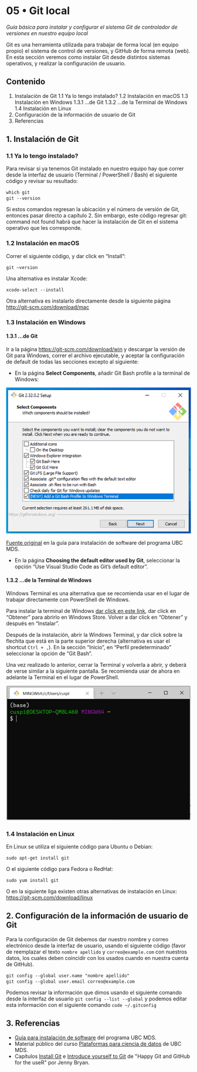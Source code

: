 # 05 • Git local
*Guía básica para instalar y configurar el sistema Git de controlador de versiones en nuestro equipo local*

Git es una herramienta utilizada para trabajar de forma local (en equipo propio) el sistema de control de versiones, y GitHub de forma remota (web). En esta sección veremos como instalar Git desde distintos sistemas operativos, y realizar la configuración de usuario.

## Contenido
1. Instalación de Git
  1.1 Ya lo tengo instalado?
  1.2 Instalación en macOS
  1.3 Instalación en Windows
    1.3.1 …de Git
    1.3.2 …de la Terminal de Windows
  1.4 Instalación en Linux
2. Configuración de la información de usuario de Git
3. Referencias

## 1. Instalación de Git
### 1.1 Ya lo tengo instalado?
Para revisar si ya tenemos Git instalado en nuestro equipo hay que correr desde la interfaz de usuario (Terminal / PowerShell / Bash) el siguiente código y revisar su resultado:

```
which git
git --version
```

Si estos comandos regresan la ubicación y el número de versión de Git, entonces pasar directo a capítulo 2. Sin embargo, este código regresar   git: command not found   habrá que hacer la instalación de Git en el sistema operativo que les corresponde.

### 1.2 Instalación en macOS
Correr el siguiente código, y dar click en “Install”:

```
git –version
```

Una alternativa es instalar Xcode:
```
xcode-select --install
```

Otra alternativa es instalarlo directamente desde la siguiente página http://git-scm.com/download/mac


### 1.3 Instalación en Windows
#### 1.3.1 …de Git
Ir a la página https://git-scm.com/download/win y descargar la versión de Git para Windows, correr el archivo ejecutable, y aceptar la configuración de default de todas las secciones excepto al siguiente:

- En la página **Select Components**, añadir Git Bash profile a la terminal de Windows:

<img src="img/05-01_install_git.png" width="650" align = "centre">

[Fuente original](https://ubc-mds.github.io/resources_pages/install_ds_stack_windows/#git-bash-and-windows-terminal) en la guía para instalación de software del programa UBC MDS.

- En la página **Choosing the default editor used by Git**, seleccionar la opción “Use Visual Studio Code as Git’s default editor”.

#### 1.3.2 …de la Terminal de Windows
Windows Terminal es una alternativa que se recomienda usar en el lugar de trabajar directamente con PowerShell de Windows.

Para instalar la terminal de Windows [dar click en este link](https://www.microsoft.com/p/windows-terminal/9n0dx20hk701), dar click en “Obtener” para abrirlo en Windows Store. Volver a dar click en “Obtener” y después en “Instalar”.

Después de la instalación, abrir la Windows Terminal, y dar click sobre la flechita que está en la parte superior derecha (alternativa es usar el shortcut `Ctrl + ,`). En la sección “Inicio”, en “Perfil predeterminado” seleccionar la opción de “Git Bash”.

Una vez realizado lo anterior, cerrar la Terminal y volverla a abrir, y deberá de verse similar a la siguiente pantalla. Se recomienda usar de ahora en adelante la Terminal en el lugar de PowerShell.

<img src="img/05-02_terminal_windows.png" width="650" align = "centre">

### 1.4 Instalación en Linux
En Linux se utiliza el siguiente código para Ubuntu o Debian:

```
sudo apt-get install git
```

O el siguiente código para Fedora o RedHat:

```
sudo yum install git
```

O en la siguiente liga existen otras alternativas de instalación en Linux: https://git-scm.com/download/linux 

## 2. Configuración de la información de usuario de Git
Para la configuración de Git debemos dar nuestro nombre y correo electrónico desde la interfaz de usuario, usando el siguiente código (favor de reemplazar el texto `nombre apellido` y `correo@example.com` con nuestros datos, los cuales deben coincidir con los usados cuando en nuestra cuenta de GitHub).

```
git config --global user.name "nombre apellido"
git config --global user.email correo@example.com
```

Podemos revisar la información que dimos usando el siguiente comando desde la interfaz de usuario `git config --list --global` y podemos editar esta información con el siguiente comando `code ~/.gitconfig`


## 3. Referencias
- [Guía para instalación de software](https://ubc-mds.github.io/resources_pages/installation_instructions/) del programa UBC MDS.
- Material público del curso [Plataformas para ciencia de datos](https://github.com/UBC-MDS/DSCI_521_platforms-dsci) de UBC MDS.
- Capítulos [Install Git](https://happygitwithr.com/install-git.html) e [Introduce yourself to Git](https://happygitwithr.com/hello-git.html) de "Happy Git and GitHub for the useR" por Jenny Bryan.
